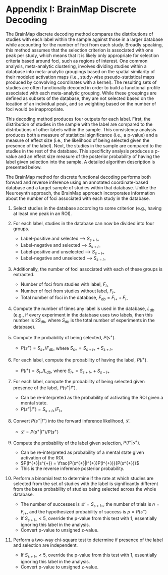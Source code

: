 # Appendix I: BrainMap Discrete Decoding

The BrainMap discrete decoding method compares the distributions of studies with each label within the sample against those in a larger database while accounting for the number of foci from each study.
Broadly speaking, this method assumes that the selection criterion is associated with one peak per study, which means that it is likely only appropriate for selection criteria based around foci, such as regions of interest.
One common analysis, meta-analytic clustering, involves dividing studies within a database into meta-analytic groupings based on the spatial similarity of their modeled activation maps (i.e., study-wise pseudo-statistical maps produced by convolving coordinates with a kernel).
The resulting sets of studies are often functionally decoded in order to build a functional profile associated with each meta-analytic grouping.
While these groupings are defined as subsets of the database, they are not selected based on the location of an individual peak, and so weighting based on the number of foci would be inappropriate.

This decoding method produces four outputs for each label.
First, the distribution of studies in the sample with the label are compared to the distributions of other labels within the sample.
This consistency analysis produces both a measure of statistical significance (i.e., a p-value) and a measure of effect size (i.e., the likelihood of being selected given the presence of the label).
Next, the studies in the sample are compared to the studies in the rest of the database.
This specificity analysis produces a p-value and an effect size measure of the posterior probability of having the label given selection into the sample.
A detailed algorithm description is presented below.

The BrainMap method for discrete functional decoding performs both forward and reverse inference using an annotated coordinate-based database and a target sample of studies within that database.
Unlike the Neurosynth approach, the BrainMap approach incorporates information about the number of foci associated with each study in the database.

1.  Select studies in the database according to some criterion (e.g.,
    having at least one peak in an ROI).

2.  For each label, studies in the database can now be divided into four
    groups.
    -   Label-positive and selected --\> $S_{s+l+}$
    -   Label-negative and selected --\> $S_{s+l-}$
    -   Label-positive and unselected --\> $S_{s-l+}$
    -   Label-negative and unselected --\> $S_{s-l-}$

3.  Additionally, the number of foci associated with each of these
    groups is extracted.
    -   Number of foci from studies with label, $F_{l+}$
    -   Number of foci from studies without label, $F_{l-}$
    -   Total number of foci in the database, $F_{db} = F_{l+} + F_{l-}$

4.  Compute the number of times any label is used in the database,
    $L_{db}$ (e.g., if every experiment in the database uses two labels,
    then this number is $2S_{db}$, where $S_{db}$ is the total number of
    experiments in the database).

5.  Compute the probability of being selected, $P(s^{+})$.
    -   $P(s^{+}) = S_{s+} / F_{db}$, where
        $S_{s+} = S_{s+l+} + S_{s+l-}$

6.  For each label, compute the probability of having the label,
    $P(l^{+})$.
    -   $P(l^{+}) = S_{l+} / L_{db}$, where
        $S_{l+} = S_{s+l+} + S_{s-l+}$

7.  For each label, compute the probability of being selected given
    presence of the label, $P(s^{+}|l^{+})$.
    -   Can be re-interpreted as the probability of activating the ROI
        given a mental state.
    -   $P(s^{+}|l^{+}) = S_{s+l+} / F_{l+}$

8.  Convert $P(s^{+}|l^{+})$ into the forward inference likelihood,
    $\mathcal{L}$.
    -   $\mathcal{L} = P(s^{+}|l^{+}) / P(s^{+})$

9.  Compute the probability of the label given selection,
    $P(l^{+}|s^{+})$.
    -   Can be re-interpreted as probability of a mental state given
        activation of the ROI.
    -   $P(l^{+}|s^{+}) = \frac{P(s^{+}|l^{+})P(l^{+})}{P(s^{+})}$
    -   This is the reverse inference posterior probability.

10. Perform a binomial test to determine if the rate at which studies
    are selected from the set of studies with the label is significantly
    different from the base probability of studies being selected across
    the whole database.
    -   The number of successes is $\mathcal{K} = S_{s+l+}$, the number
        of trials is
        $n = F_{l+}$, and the hypothesized probability of success is
        $p = P(s^{+})$
    -   If $S_{s+l+} < 5$, override the p-value from this test with 1,
        essentially ignoring
        this label in the analysis.
    -   Convert p-value to unsigned z-value.

11. Perform a two-way chi-square test to determine if presence of the
    label and selection are independent.
    -   If $S_{s+l+} < 5$, override the p-value from this test with 1,
        essentially ignoring this label in the analysis.
    -   Convert p-value to unsigned z-value.
